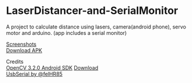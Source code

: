 # LaserDistancer-and-SerialMonitor
A project to calculate distance using lasers, camera(android phone), servo motor and arduino. (app includes a serial monitor)


[Screenshots](https://github.com/agnostic-apollo/LaserDistancer-and-SerialMonitor/tree/master/screenshots)  
[Download APK](https://github.com/agnostic-apollo/LaserDistancer-and-SerialMonitor/releases)  

Credits  
[OpenCV 3.2.0 Android SDK](http://opencv.org/platforms/android/) [Download](https://sourceforge.net/projects/opencvlibrary/files/opencv-android/)   
[UsbSerial by @felHR85](https://github.com/felHR85/UsbSerial)  

